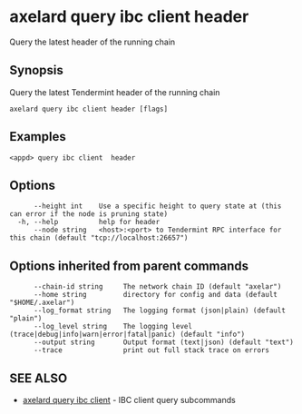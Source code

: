 # axelard query ibc client header

Query the latest header of the running chain

## Synopsis

Query the latest Tendermint header of the running chain

```
axelard query ibc client header [flags]
```

## Examples

```
<appd> query ibc client  header
```

## Options

```
      --height int    Use a specific height to query state at (this can error if the node is pruning state)
  -h, --help          help for header
      --node string   <host>:<port> to Tendermint RPC interface for this chain (default "tcp://localhost:26657")
```

## Options inherited from parent commands

```
      --chain-id string     The network chain ID (default "axelar")
      --home string         directory for config and data (default "$HOME/.axelar")
      --log_format string   The logging format (json|plain) (default "plain")
      --log_level string    The logging level (trace|debug|info|warn|error|fatal|panic) (default "info")
      --output string       Output format (text|json) (default "text")
      --trace               print out full stack trace on errors
```

## SEE ALSO

- [axelard query ibc client](/cli-docs/v0_27_0/axelard_query_ibc_client) - IBC client query subcommands
